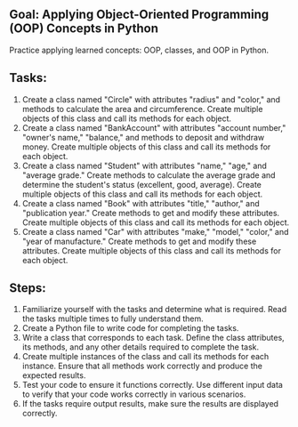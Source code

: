 ## Goal: Applying Object-Oriented Programming (OOP) Concepts in Python

Practice applying learned concepts: OOP, classes, and OOP in Python.

## Tasks:

1. Create a class named "Circle" with attributes "radius" and "color," and methods to calculate the area and circumference. Create multiple objects of this class and call its methods for each object.
2. Create a class named "BankAccount" with attributes "account number," "owner's name," "balance," and methods to deposit and withdraw money. Create multiple objects of this class and call its methods for each object.
3. Create a class named "Student" with attributes "name," "age," and "average grade." Create methods to calculate the average grade and determine the student's status (excellent, good, average). Create multiple objects of this class and call its methods for each object.
4. Create a class named "Book" with attributes "title," "author," and "publication year." Create methods to get and modify these attributes. Create multiple objects of this class and call its methods for each object.
5. Create a class named "Car" with attributes "make," "model," "color," and "year of manufacture." Create methods to get and modify these attributes. Create multiple objects of this class and call its methods for each object.

## Steps:

1. Familiarize yourself with the tasks and determine what is required. Read the tasks multiple times to fully understand them.
2. Create a Python file to write code for completing the tasks.
3. Write a class that corresponds to each task. Define the class attributes, its methods, and any other details required to complete the task.
4. Create multiple instances of the class and call its methods for each instance. Ensure that all methods work correctly and produce the expected results.
5. Test your code to ensure it functions correctly. Use different input data to verify that your code works correctly in various scenarios.
6. If the tasks require output results, make sure the results are displayed correctly.